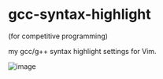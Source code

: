 gcc-syntax-highlight
====================

(for competitive programming)

my gcc/g++ syntax highlight settings for Vim.

![image](hogehoge)
